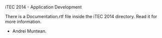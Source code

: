 iTEC 2014 - Application Development

There is a Documentation.rtf file inside the iTEC 2014 directory. Read it for more information.
- Andrei Muntean.